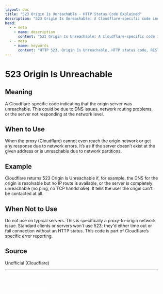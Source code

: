 ```yaml
---
layout: doc
title: "523 Origin Is Unreachable - HTTP Status Code Explained"
description: "523 Origin Is Unreachable: A Cloudflare-specific code indicating that the origin server was unreachable. This could be due to DNS issues, network routing pro..."
head:
  - - meta
    - name: description
      content: "523 Origin Is Unreachable: A Cloudflare-specific code indicating that the origin server was unreachable. This could be due to DNS issues, network routing pro..."
  - - meta
    - name: keywords
      content: "HTTP 523, Origin Is Unreachable, HTTP status code, REST API, web development"
---
```


# 523 Origin Is Unreachable

## Meaning

A Cloudflare-specific code indicating that the origin server was unreachable. This could be due to DNS issues, network routing problems, or the server not responding at the network level.

## When to Use

When the proxy (Cloudflare) cannot even reach the origin network or get any response due to network errors. It’s as if the server doesn’t exist at the given address or is unreachable due to network partitions.

## Example

Cloudflare returns 523 Origin Is Unreachable if, for example, the DNS for the origin is resolvable but no IP route is available, or the server is completely unreachable (no ping, no TCP handshake). It tells the user the origin can't be contacted at all.

## When Not to Use

Do not use on typical servers. This is specifically a proxy-to-origin network issue. Standard clients or servers won't use 523; they'd either time out or fail connection without an HTTP status. This code is part of Cloudflare’s specific error reporting.

## Source

Unofficial (Cloudflare)

---

<div style="margin-top: 40px;">
  <a href="/http-codes/" style="display: inline-block; padding: 12px 24px; background: hsl(var(--primary)); color: white; text-decoration: none; border-radius: var(--radius); font-weight: 500; transition: all 0.2s ease;">← Back to Search</a>
</div>
